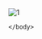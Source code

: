 <!DOCTYPE html>
<html lang="en">
    <head>
         <meta charset="UTF-8">
         <meta name="viewport" content="width=device-width, initial-scale=1.0"> 
         <title>IMAGE HOVER</title>
    </head>
    <body>
        <div>
            <img src="file:///C:/Users/fpt11/OneDrive/Pictures/images%20(3).jpg" alt="1"/>
        </div>

    </body>
    


</html>
<html
